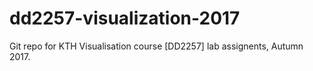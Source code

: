 # dd2257-visualization-2017
Git repo for KTH Visualisation course [DD2257] lab assignents, Autumn 2017.
